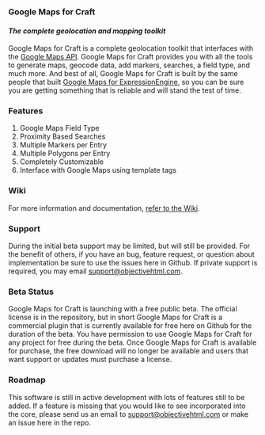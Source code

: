### Google Maps for Craft

#### *The complete geolocation and mapping toolkit*

Google Maps for Craft is a complete geolocation toolkit that interfaces with the [Google Maps API](https://developers.google.com/maps/web/). Google Maps for Craft provides you with all the tools to generate maps, geocode data, add markers, searches, a field type, and much more. And best of all, Google Maps for Craft is built by the same people that built [Google Maps for ExpressionEngine](https://objectivehtml.com/google-maps), so you can be sure you are getting something that is reliable and will stand the test of time.

### Features

1. Google Maps Field Type
2. Proximity Based Searches
3. Multiple Markers per Entry
4. Multiple Polygons per Entry
5. Completely Customizable
6. Interface with Google Maps using template tags

### Wiki

For more information and documentation, [refer to the Wiki](https://github.com/objectivehtml/Google-Maps-for-Craft/wiki).

### Support

During the initial beta support may be limited, but will still be provided. For the benefit of others, if you have an bug, feature request, or question about implementation be sure to use the issues here in Github. If private support is required, you may email [support@objectivehtml.com](mailto:support@objectivehtml.com).

### Beta Status

Google Maps for Craft is launching with a free public beta. The official license is in the repository, but in short Google Maps for Craft is a commercial plugin that is currently available for free here on Github for the duration of the beta. You have permission to use Google Maps for Craft for any project for free during the beta. Once Google Maps for Craft is available for purchase, the free download will no longer be available and users that want support or updates must purchase a license.

### Roadmap

This software is still in active development with lots of features still to be added. If a feature is missing that you would like to see incorporated into the core, please send us an email to [support@objectivehtml.com](mailto:support@objectivehtml.com) or make an issue here in the repo.
